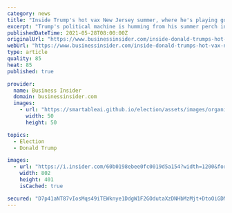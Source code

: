 ```yaml
---
category: news
title: "Inside Trump's hot vax New Jersey summer, where he's playing golf and plotting rallies while legal storms form"
excerpt: "Trump's political machine is humming from his summer perch in Bedminster, New Jersey. But legal trouble is brewing in New York"
publishedDateTime: 2021-05-28T08:00:00Z
originalUrl: "https://www.businessinsider.com/inside-donald-trumps-hot-vax-new-jersey-summer-vacation-2021-5"
webUrl: "https://www.businessinsider.com/inside-donald-trumps-hot-vax-new-jersey-summer-vacation-2021-5"
type: article
quality: 85
heat: 85
published: true

provider:
  name: Business Insider
  domain: businessinsider.com
  images:
    - url: "https://smartableai.github.io/election/assets/images/organizations/businessinsider.com-50x50.jpg"
      width: 50
      height: 50

topics:
  - Election
  - Donald Trump

images:
  - url: "https://i.insider.com/60b0198ebee0fc0019d5a154?width=1200&format=jpeg"
    width: 802
    height: 401
    isCached: true

secured: "D7p41aNT87vIosMqs49iTEWknye1DdgW1F2GOdutaXzDNHbMzMjt+DtoOiGDMeXQdiXhh8UKuw1XGy6VrjtJqjfBXspkKbCPN+p9nsJd/gfLPxXEmwiDQq1DHDtDsTPom45a+wUlqewsGpmoKQhnAwhWkvFyN0avmYATkfLwnCSbjBQcEOT+XbP9cSJsGhSiBLbkXomH7uJAbbIrxckd3EPDtskdcW+QzBTgxh5n+0mE2dBIZP2EhGYmYMYEVBPUZ+6+S4YrPjz0kyrOW9xMYkLV9egyGa3psa07My9a2J0I/ufd6AyhSTigXqhtdVIi3hYUzFMQkVV8rpS+CIOvmrRrXzrVkKq7JCBa+T7Wx5o=;WGtvj+TXMq5TT3f1RhECHA=="
---
```


